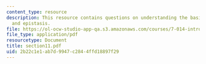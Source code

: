 ```yaml
---
content_type: resource
description: This resource contains questions on understanding the basis, complementation
  and epistasis.
file: https://ol-ocw-studio-app-qa.s3.amazonaws.com/courses/7-014-introductory-biology-spring-2005/2b22c1e1ab7d9947c2844ffd18897f29_section11.pdf
file_type: application/pdf
resourcetype: Document
title: section11.pdf
uid: 2b22c1e1-ab7d-9947-c284-4ffd18897f29
---
```

